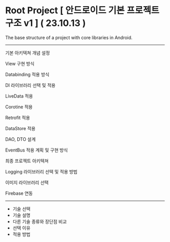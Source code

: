 # Root Project [ 안드로이드 기본 프로젝트 구조 v1 ] ( 23.10.13 )
The base structure of a project with core libraries in Android.

---------------------------------

기본 아키텍쳐 개념 설정

View 구현 방식

Databinding 적용 방식

DI 라이브러리 선택 및 적용

LiveData 적용

Corotine 적용

Retrofit 적용

DataStore 적용

DAO, DTO 설계

EventBus 적용 계획 및 구현 방식

최종 프로젝트 아키텍쳐

Logging 라이브러리 선택 및 적용 방법

이미지 라이브러리 선택

Firebase 연동



---------------------------------

- 기술 선택
- 기술 설명
- 다른 기술 종류와 장단점 비교
- 선택 이유
- 적용 방법
